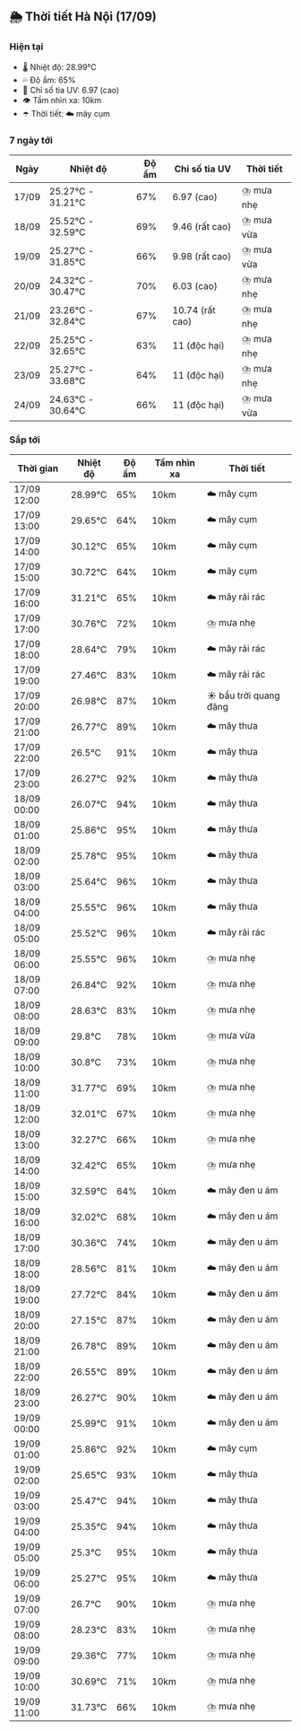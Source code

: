 ## 🌦️ Thời tiết Hà Nội (17/09)

### Hiện tại

- 🌡️ Nhiệt độ: 28.99℃
- 💦 Độ ẩm: 65%
- 🌟 Chỉ số tia UV: 6.97 (cao)
- 👁️ Tầm nhìn xa: 10km
- ☂️ Thời tiết: ☁️ mây cụm

### 7 ngày tới

| Ngày | Nhiệt độ | Độ ẩm | Chỉ số tia UV | Thời tiết |
| --- | --- | --- | --- | --- |
| 17/09 | 25.27℃ - 31.21℃ | 67% | 6.97 (cao) | ⛈️ mưa nhẹ |
| 18/09 | 25.52℃ - 32.59℃ | 69% | 9.46 (rất cao) | ⛈️ mưa vừa |
| 19/09 | 25.27℃ - 31.85℃ | 66% | 9.98 (rất cao) | ⛈️ mưa vừa |
| 20/09 | 24.32℃ - 30.47℃ | 70% | 6.03 (cao) | ⛈️ mưa nhẹ |
| 21/09 | 23.26℃ - 32.84℃ | 67% | 10.74 (rất cao) | ⛈️ mưa nhẹ |
| 22/09 | 25.25℃ - 32.65℃ | 63% | 11 (độc hại) | ⛈️ mưa nhẹ |
| 23/09 | 25.27℃ - 33.68℃ | 64% | 11 (độc hại) | ⛈️ mưa nhẹ |
| 24/09 | 24.63℃ - 30.64℃ | 66% | 11 (độc hại) | ⛈️ mưa vừa |

### Sắp tới

| Thời gian | Nhiệt độ | Độ ẩm | Tầm nhìn xa | Thời tiết |
| --- | --- | --- | --- | --- |
| 17/09 12:00 | 28.99℃ | 65% | 10km | ☁️ mây cụm |
| 17/09 13:00 | 29.65℃ | 64% | 10km | ☁️ mây cụm |
| 17/09 14:00 | 30.12℃ | 65% | 10km | ☁️ mây cụm |
| 17/09 15:00 | 30.72℃ | 64% | 10km | ☁️ mây cụm |
| 17/09 16:00 | 31.21℃ | 65% | 10km | ☁️ mây rải rác |
| 17/09 17:00 | 30.76℃ | 72% | 10km | ⛈️ mưa nhẹ |
| 17/09 18:00 | 28.64℃ | 79% | 10km | ☁️ mây rải rác |
| 17/09 19:00 | 27.46℃ | 83% | 10km | ☁️ mây rải rác |
| 17/09 20:00 | 26.98℃ | 87% | 10km | ☀️ bầu trời quang đãng |
| 17/09 21:00 | 26.77℃ | 89% | 10km | ☁️ mây thưa |
| 17/09 22:00 | 26.5℃ | 91% | 10km | ☁️ mây thưa |
| 17/09 23:00 | 26.27℃ | 92% | 10km | ☁️ mây thưa |
| 18/09 00:00 | 26.07℃ | 94% | 10km | ☁️ mây thưa |
| 18/09 01:00 | 25.86℃ | 95% | 10km | ☁️ mây thưa |
| 18/09 02:00 | 25.78℃ | 95% | 10km | ☁️ mây thưa |
| 18/09 03:00 | 25.64℃ | 96% | 10km | ☁️ mây thưa |
| 18/09 04:00 | 25.55℃ | 96% | 10km | ☁️ mây thưa |
| 18/09 05:00 | 25.52℃ | 96% | 10km | ☁️ mây rải rác |
| 18/09 06:00 | 25.55℃ | 96% | 10km | ⛈️ mưa nhẹ |
| 18/09 07:00 | 26.84℃ | 92% | 10km | ⛈️ mưa nhẹ |
| 18/09 08:00 | 28.63℃ | 83% | 10km | ⛈️ mưa nhẹ |
| 18/09 09:00 | 29.8℃ | 78% | 10km | ⛈️ mưa vừa |
| 18/09 10:00 | 30.8℃ | 73% | 10km | ⛈️ mưa nhẹ |
| 18/09 11:00 | 31.77℃ | 69% | 10km | ⛈️ mưa nhẹ |
| 18/09 12:00 | 32.01℃ | 67% | 10km | ⛈️ mưa nhẹ |
| 18/09 13:00 | 32.27℃ | 66% | 10km | ⛈️ mưa nhẹ |
| 18/09 14:00 | 32.42℃ | 65% | 10km | ⛈️ mưa nhẹ |
| 18/09 15:00 | 32.59℃ | 64% | 10km | ☁️ mây đen u ám |
| 18/09 16:00 | 32.02℃ | 68% | 10km | ☁️ mây đen u ám |
| 18/09 17:00 | 30.36℃ | 74% | 10km | ☁️ mây đen u ám |
| 18/09 18:00 | 28.56℃ | 81% | 10km | ☁️ mây đen u ám |
| 18/09 19:00 | 27.72℃ | 84% | 10km | ☁️ mây đen u ám |
| 18/09 20:00 | 27.15℃ | 87% | 10km | ☁️ mây đen u ám |
| 18/09 21:00 | 26.78℃ | 89% | 10km | ☁️ mây đen u ám |
| 18/09 22:00 | 26.55℃ | 89% | 10km | ☁️ mây đen u ám |
| 18/09 23:00 | 26.27℃ | 90% | 10km | ☁️ mây đen u ám |
| 19/09 00:00 | 25.99℃ | 91% | 10km | ☁️ mây đen u ám |
| 19/09 01:00 | 25.86℃ | 92% | 10km | ☁️ mây cụm |
| 19/09 02:00 | 25.65℃ | 93% | 10km | ☁️ mây thưa |
| 19/09 03:00 | 25.47℃ | 94% | 10km | ☁️ mây thưa |
| 19/09 04:00 | 25.35℃ | 94% | 10km | ☁️ mây thưa |
| 19/09 05:00 | 25.3℃ | 95% | 10km | ☁️ mây thưa |
| 19/09 06:00 | 25.27℃ | 95% | 10km | ☁️ mây thưa |
| 19/09 07:00 | 26.7℃ | 90% | 10km | ⛈️ mưa nhẹ |
| 19/09 08:00 | 28.23℃ | 83% | 10km | ⛈️ mưa nhẹ |
| 19/09 09:00 | 29.36℃ | 77% | 10km | ⛈️ mưa nhẹ |
| 19/09 10:00 | 30.69℃ | 71% | 10km | ⛈️ mưa nhẹ |
| 19/09 11:00 | 31.73℃ | 66% | 10km | ⛈️ mưa nhẹ |
